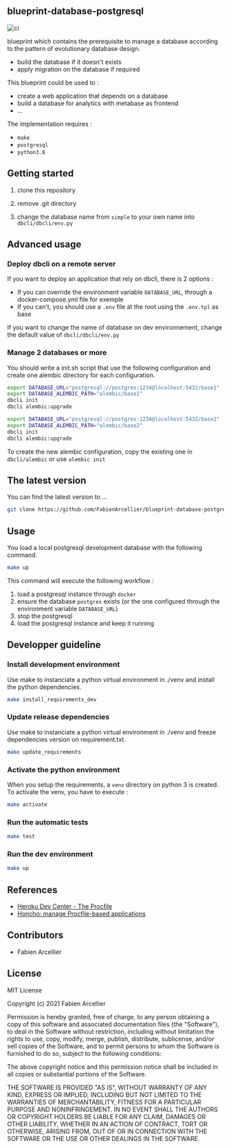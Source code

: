 ## blueprint-database-postgresql

![ci](https://github.com/FabienArcellier/blueprint-database-postgresql/workflows/ci/badge.svg)

blueprint which contains the prerequisite to manage a database according
to the pattern of evolutionary database design.

* build the database if it doesn't exists
* apply migration on the database if required

This blueprint could be used to :

* create a web application that depends on a database
* build a database for analytics with metabase as frontend
* ...

The implementation requires :

* ``make``
* ``postgresql``
* ``python3.8``

## Getting started

1. clone this repository

2. remove .git directory

3. change the database name from ``simple`` to your own name into `dbcli/dbcli/env.py`

## Advanced usage

### Deploy dbcli on a remote server

If you want to deploy an application that rely on dbcli, there is 2 options :

* If you can override the environment variable ``DATABASE_URL``, through a docker-compose.yml file for exemple
* If you can't, you should use a ``.env`` file at the root using the ``.env.tpl`` as base

If you want to change the name of database on dev environnement, change the default value of `dbcli/dbcli/env.py`

### Manage 2 databases or more

You should write a init.sh script that use the following configuration and create one
alembic directory for each configuration.

```bash
export DATABASE_URL="postgresql://postgres:1234@localhost:5432/base1"
export DATABASE_ALEMBIC_PATH="alembic/base1"
dbcli init
dbcli alembic:upgrade

export DATABASE_URL="postgresql://postgres:1234@localhost:5432/base2"
export DATABASE_ALEMBIC_PATH="alembic/base2"
dbcli init
dbcli alembic:upgrade
```

To create the new alembic configuration, copy the existing one in ``dbcli/alembic`` or use ``alembic init``

## The latest version

You can find the latest version to ...

```bash
git clone https://github.com/FabienArcellier/blueprint-database-postgresql.git
```

## Usage

You load a local postgresql development database with the following command.

```bash
make up
```

This command will execute the following workflow :

1. load a postgresql instance through ``docker``
2. ensure the database `postgres` exists (or the one configured through the environment variable ``DATABASE_URL``)
3. stop the postgresql
4. load the postgresql instance and keep it running

## Developper guideline

### Install development environment

Use make to instanciate a python virtual environment in ./venv and install the
python dependencies.

```bash
make install_requirements_dev
```

### Update release dependencies

Use make to instanciate a python virtual environment in ./venv and freeze
dependencies version on requirement.txt.

```bash
make update_requirements
```

### Activate the python environment

When you setup the requirements, a `venv` directory on python 3 is created.
To activate the venv, you have to execute :

```bash
make activate
```
### Run the automatic tests

```bash
make test
```

### Run the dev environment

```bash
make up
```

## References

* [Heroku Dev Center - The Procfile](https://devcenter.heroku.com/articles/procfile)
* [Honcho: manage Procfile-based applications](https://honcho.readthedocs.io/en/latest/)

## Contributors

* Fabien Arcellier

## License

MIT License

Copyright (c) 2021 Fabien Arcellier

Permission is hereby granted, free of charge, to any person obtaining a copy
of this software and associated documentation files (the "Software"), to deal
in the Software without restriction, including without limitation the rights
to use, copy, modify, merge, publish, distribute, sublicense, and/or sell
copies of the Software, and to permit persons to whom the Software is
furnished to do so, subject to the following conditions:

The above copyright notice and this permission notice shall be included in all
copies or substantial portions of the Software.

THE SOFTWARE IS PROVIDED "AS IS", WITHOUT WARRANTY OF ANY KIND, EXPRESS OR
IMPLIED, INCLUDING BUT NOT LIMITED TO THE WARRANTIES OF MERCHANTABILITY,
FITNESS FOR A PARTICULAR PURPOSE AND NONINFRINGEMENT. IN NO EVENT SHALL THE
AUTHORS OR COPYRIGHT HOLDERS BE LIABLE FOR ANY CLAIM, DAMAGES OR OTHER
LIABILITY, WHETHER IN AN ACTION OF CONTRACT, TORT OR OTHERWISE, ARISING FROM,
OUT OF OR IN CONNECTION WITH THE SOFTWARE OR THE USE OR OTHER DEALINGS IN THE
SOFTWARE.
